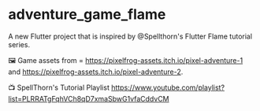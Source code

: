 # adventure_game_flame
 A new Flutter project that is inspired by @Spellthorn's Flutter Flame tutorial series.

🖼️ Game assets from = https://pixelfrog-assets.itch.io/pixel-adventure-1 and https://pixelfrog-assets.itch.io/pixel-adventure-2.

📺 SpellThorn's Tutorial Playlist https://www.youtube.com/playlist?list=PLRRATgFqhVCh8qD7xmaSbwG1vfaCddvCM
